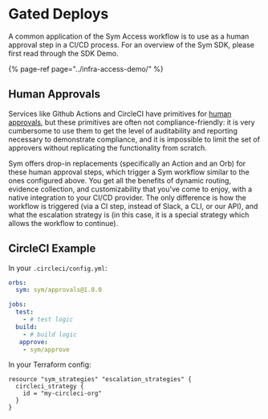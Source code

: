 # Gated Deploys

A common application of the Sym Access workflow is to use as a human approval step in a CI/CD process. For an overview of the Sym SDK, please first read through the SDK Demo.

{% page-ref page="../infra-access-demo/" %}

## Human Approvals

Services like Github Actions and CircleCI have primitives for [human approvals](https://circleci.com/docs/2.0/workflows/#holding-a-workflow-for-a-manual-approval), but these primitives are often not compliance-friendly: it is very cumbersome to use them to get the level of auditability and reporting necessary to demonstrate compliance, and it is impossible to limit the set of approvers without replicating the functionality from scratch.

Sym offers drop-in replacements \(specifically an Action and an Orb\) for these human approval steps, which trigger a Sym workflow similar to the ones configured above. You get all the benefits of dynamic routing, evidence collection, and customizability that you've come to enjoy, with a native integration to your CI/CD provider. The only difference is how the workflow is triggered \(via a CI step, instead of Slack, a CLI, or our API\), and what the escalation strategy is \(in this case, it is a special strategy which allows the workflow to continue\).

## CircleCI Example

In your `.circleci/config.yml`:

```yaml
orbs:
  sym: sym/approvals@1.0.0

jobs:
  test:
    - # test logic
  build:
    - # build logic
   approve:
    - sym/approve
```

In your Terraform config:

```text
resource "sym_strategies" "escalation_strategies" {
  circleci_strategy {
    id = "my-circleci-org"
  }
}
```

